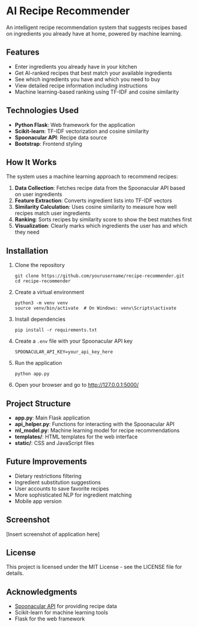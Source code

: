 # AI Recipe Recommender

An intelligent recipe recommendation system that suggests recipes based on ingredients you already have at home, powered by machine learning.

## Features

- Enter ingredients you already have in your kitchen
- Get AI-ranked recipes that best match your available ingredients
- See which ingredients you have and which you need to buy
- View detailed recipe information including instructions
- Machine learning-based ranking using TF-IDF and cosine similarity

## Technologies Used

- **Python Flask**: Web framework for the application
- **Scikit-learn**: TF-IDF vectorization and cosine similarity
- **Spoonacular API**: Recipe data source
- **Bootstrap**: Frontend styling

## How It Works

The system uses a machine learning approach to recommend recipes:

1. **Data Collection**: Fetches recipe data from the Spoonacular API based on user ingredients
2. **Feature Extraction**: Converts ingredient lists into TF-IDF vectors
3. **Similarity Calculation**: Uses cosine similarity to measure how well recipes match user ingredients
4. **Ranking**: Sorts recipes by similarity score to show the best matches first
5. **Visualization**: Clearly marks which ingredients the user has and which they need

## Installation

1. Clone the repository
   ```
   git clone https://github.com/yourusername/recipe-recommender.git
   cd recipe-recommender
   ```

2. Create a virtual environment
   ```
   python3 -m venv venv
   source venv/bin/activate  # On Windows: venv\Scripts\activate
   ```

3. Install dependencies
   ```
   pip install -r requirements.txt
   ```

4. Create a `.env` file with your Spoonacular API key
   ```
   SPOONACULAR_API_KEY=your_api_key_here
   ```

5. Run the application
   ```
   python app.py
   ```

6. Open your browser and go to http://127.0.0.1:5000/

## Project Structure

- **app.py**: Main Flask application
- **api_helper.py**: Functions for interacting with the Spoonacular API
- **ml_model.py**: Machine learning model for recipe recommendations
- **templates/**: HTML templates for the web interface
- **static/**: CSS and JavaScript files

## Future Improvements

- Dietary restrictions filtering
- Ingredient substitution suggestions
- User accounts to save favorite recipes
- More sophisticated NLP for ingredient matching
- Mobile app version

## Screenshot

[Insert screenshot of application here]

## License

This project is licensed under the MIT License - see the LICENSE file for details.

## Acknowledgments

- [Spoonacular API](https://spoonacular.com/food-api) for providing recipe data
- Scikit-learn for machine learning tools
- Flask for the web framework
